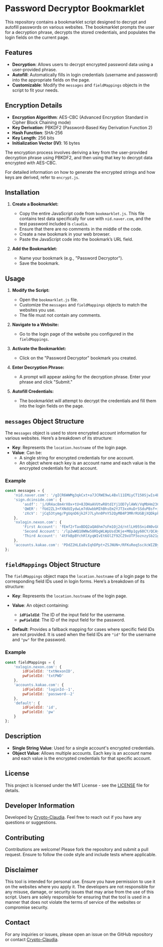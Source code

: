 # Password Decryptor Bookmarklet

This repository contains a bookmarklet script designed to decrypt and autofill passwords on various websites. The bookmarklet prompts the user for a decryption phrase, decrypts the stored credentials, and populates the login fields on the current page.

## Features

- **Decryption**: Allows users to decrypt encrypted password data using a user-provided phrase.
- **Autofill**: Automatically fills in login credentials (username and password) into the appropriate fields on the page.
- **Customizable**: Modify the `messages` and `fieldMappings` objects in the script to fit your needs.

## Encryption Details

- **Encryption Algorithm**: AES-CBC (Advanced Encryption Standard in Cipher Block Chaining mode)
- **Key Derivation**: PBKDF2 (Password-Based Key Derivation Function 2)
- **Hash Function**: SHA-256
- **Key Length**: 256 bits
- **Initialization Vector (IV)**: 16 bytes

The encryption process involves deriving a key from the user-provided decryption phrase using PBKDF2, and then using that key to decrypt data encrypted with AES-CBC.

For detailed information on how to generate the encrypted strings and how keys are derived, refer to `encrypt.js`.

## Installation

1. **Create a Bookmarklet:**
   - Copy the entire JavaScript code from `bookmarklet.js`. This file contains test data specifically for use with `nid.naver.com`, and the test password included is `claudia`.
   - Ensure that there are no comments in the middle of the code.
   - Create a new bookmark in your web browser.
   - Paste the JavaScript code into the bookmark’s URL field.


2. **Add the Bookmarklet:**
   - Name your bookmark (e.g., "Password Decryptor").
   - Save the bookmark.

## Usage

1. **Modify the Script:**
   - Open the `bookmarklet.js` file.
   - Customize the `messages` and `fieldMappings` objects to match the websites you use.
   - The file must not contain any comments.

2. **Navigate to a Website:**
   - Go to the login page of the website you configured in the `fieldMappings`.

3. **Activate the Bookmarklet:**
   - Click on the "Password Decryptor" bookmark you created.

4. **Enter Decryption Phrase:**
   - A prompt will appear asking for the decryption phrase. Enter your phrase and click "Submit."

5. **Autofill Credentials:**
   - The bookmarklet will attempt to decrypt the credentials and fill them into the login fields on the page.

## `messages` Object Structure

The `messages` object is used to store encrypted account information for various websites. Here’s a breakdown of its structure:

- **Key**: Represents the `location.hostname` of the login page.
- **Value**: Can be:
  - A single string for encrypted credentials for one account.
  - An object where each key is an account name and each value is the encrypted credentials for that account.

### Example

```javascript
const messages = {
    'nid.naver.com': '/gICR6WWMg3qkCxt+a7JCRWE9wL4Bxl11EMiyCT150SjwIs4BnCeXwC5JjqGB824',
    'sign.dcinside.com': {
        'asdf': 'j/UR4ac8m4rX0x+tU+8JDHaAVUtwR8td1Yj1OD7ylAWV/VqMbHm23Cz++W8Y2fRg',
        'QWER': 'fUd2ZL3+FXNdUIydwLm7dUwbbMIhBhsEm2YJT3xxHuDrSSduPBsf+iQrBu1DnRWD',
        'zXcV': 'jCq53tymg/PgUqnD6jk2FJ7Lyhn0PnY52QyMB4P3MRrRUGBjXQDkpkrju8cM99uu'
    },
    'nxlogin.nexon.com': {
        'First Account': 'fEmf2rTaxBDQ2aQA6hm7sFm1Oj2d/ntlLH95Sni4N0vG0D9JFEwjBwDhBMEbTZS4VslrJuw79YJd+/vH+gCpLA==',
        'Second Account': '/lp2wWQ10WNw58RbgWLWpUsd3Kje+M0p1gy60CY/QCAyH8eUl2yJRD3klCVbXk6daVffScz1/LMkqjcKvGsa+g==',
        'Third Account': '4tFkBpBYchRlXyqWIvEt6OlZf92CZ9xUTP3oznzySb21ghMyqOAjFDe+w/l/8HgwOqkxsbibqJUlTJsup4f14w=='
    },
    'accounts.kakao.com': 'PDdZ2HLEa8vIqhDPpt+ZSJNUN+/RFKuReq5scXcWIZByp6sf0f/C2sQ+QQBmd8ghrGXTbj9j81YrUImeBYQ/Xg==',
};
```
## `fieldMappings` Object Structure

The `fieldMappings` object maps the `location.hostname` of a login page to the corresponding field IDs used in login forms. Here’s a breakdown of its structure:

- **Key**: Represents the `location.hostname` of the login page.

- **Value**: An object containing:
  - **`idFieldId`**: The ID of the input field for the username.
  - **`pwFieldId`**: The ID of the input field for the password.

- **Default**: Provides a fallback mapping for cases where specific field IDs are not provided. It is used when the field IDs are `"id"` for the username and `"pw"` for the password.

### Example

```javascript
const fieldMappings = {
    'nxlogin.nexon.com': {
        idFieldId: 'txtNexonID',
        pwFieldId: 'txtPWD'
    },
    'accounts.kakao.com': {
        idFieldId: 'loginId--1',
        pwFieldId: 'password--2'
    },
    'default': {
        idFieldId: 'id',
        pwFieldId: 'pw'
    }
};
```

## Description

- **Single String Value**: Used for a single account's encrypted credentials.
- **Object Value**: Allows multiple accounts. Each key is an account name and each value is the encrypted credentials for that specific account.

## License

This project is licensed under the MIT License - see the [LICENSE](LICENSE) file for details.

## Developer Information

Developed by [Crypto-Claudia](https://github.com/Crypto-Claudia). Feel free to reach out if you have any questions or suggestions.

## Contributing

Contributions are welcome! Please fork the repository and submit a pull request. Ensure to follow the code style and include tests where applicable.

## Disclaimer

This tool is intended for personal use. Ensure you have permission to use it on the websites where you apply it. The developers are not responsible for any misuse, damage, or security issues that may arise from the use of this script. Users are solely responsible for ensuring that the tool is used in a manner that does not violate the terms of service of the websites or compromise security.

## Contact

For any inquiries or issues, please open an issue on the GitHub repository or contact [Crypto-Claudia](https://github.com/Crypto-Claudia).
